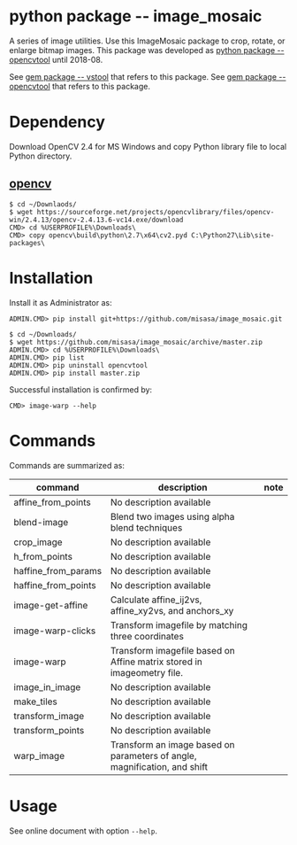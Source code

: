 # python package -- image_mosaic

A series of image utilities.  Use this ImageMosaic package to crop, rotate, or
enlarge bitmap images.  This package was developed as [python package
-- opencvtool](https://gitlab.misasa.okayama-u.ac.jp/pythonpackage/opencvtool)
until 2018-08.

See [gem package -- vstool](https://gitlab.misasa.okayama-u.ac.jp/gems/vstool/tree/master) that refers to this package.
See [gem package -- opencvtool](https://gitlab.misasa.okayama-u.ac.jp/gems/opencvtool/tree/master) that refers to this package.

# Dependency

Download OpenCV 2.4 for MS Windows and copy Python library file to local Python directory.

## [opencv](https://opencv.org/releases.html "download, uncompress, and copy cv2.pyd to C:\Python27\Lib\site-packages")

    $ cd ~/Downlaods/
    $ wget https://sourceforge.net/projects/opencvlibrary/files/opencv-win/2.4.13/opencv-2.4.13.6-vc14.exe/download
    CMD> cd %USERPROFILE%\Downloads\
    CMD> copy opencv\build\python\2.7\x64\cv2.pyd C:\Python27\Lib\site-packages\

# Installation

Install it as Administrator as:

    ADMIN.CMD> pip install git+https://github.com/misasa/image_mosaic.git

    $ cd ~/Downloads/
    $ wget https://github.com/misasa/image_mosaic/archive/master.zip
    ADMIN.CMD> cd %USERPROFILE%\Downloads\
    ADMIN.CMD> pip list
    ADMIN.CMD> pip uninstall opencvtool
    ADMIN.CMD> pip install master.zip

Successful installation is confirmed by:

    CMD> image-warp --help

# Commands

Commands are summarized as:

| command             | description                                                               | note |
| ------------------- | ------------------------------------------------------------------------- | ---- |
| affine_from_points  | No description available                                                  |      |
| blend-image         | Blend two images using alpha blend techniques                             |      |
| crop_image          | No description available                                                  |      |
| h_from_points       | No description available                                                  |      |
| haffine_from_params | No description available                                                  |      |
| haffine_from_points | No description available                                                  |      |
| image-get-affine    | Calculate affine_ij2vs, affine_xy2vs, and anchors_xy                      |      |
| image-warp-clicks   | Transform imagefile by matching three coordinates                         |      |
| image-warp          | Transform imagefile based on Affine matrix stored in imageometry file.    |      |
| image_in_image      | No description available                                                  |      |
| make_tiles          | No description available                                                  |      |
| transform_image     | No description available                                                  |      |
| transform_points    | No description available                                                  |      |
| warp_image          | Transform an image based on parameters of angle, magnification, and shift |      |


# Usage

See online document with option `--help`.
